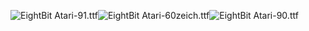 ![EightBit Atari-91.ttf](https://github.com/ChoccyHobNob/EightBit-Atari-Fonts/blob/master/0/EightBit%20Atari-91-sample.png "EightBit Atari-91.ttf")![EightBit Atari-60zeich.ttf](https://github.com/ChoccyHobNob/EightBit-Atari-Fonts/blob/master/0/EightBit%20Atari-60zeich-sample.png "EightBit Atari-60zeich.ttf")![EightBit Atari-90.ttf](https://github.com/ChoccyHobNob/EightBit-Atari-Fonts/blob/master/0/EightBit%20Atari-90-sample.png "EightBit Atari-90.ttf")